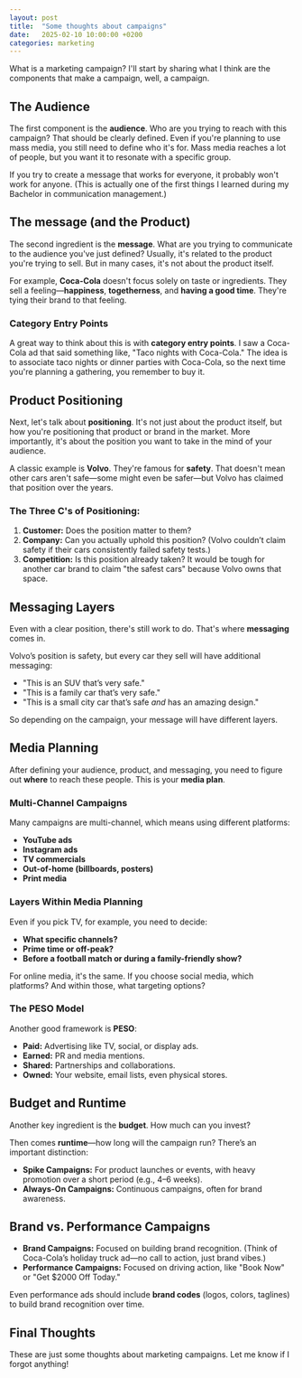 ```yaml
---
layout: post
title:  "Some thoughts about campaigns"
date:   2025-02-10 10:00:00 +0200
categories: marketing
---
```




What is a marketing campaign? I'll start by sharing what I think are the components that make a campaign, well, a campaign.

## The Audience

The first component is the **audience**. Who are you trying to reach with this campaign? That should be clearly defined. Even if you're planning to use mass media, you still need to define who it's for. Mass media reaches a lot of people, but you want it to resonate with a specific group.

If you try to create a message that works for everyone, it probably won't work for anyone. (This is actually one of the first things I learned during my Bachelor in communication management.)



## The message (and the Product)

The second ingredient is the **message**. What are you trying to communicate to the audience you've just defined? Usually, it's related to the product you're trying to sell. But in many cases, it's not about the product itself.

For example, **Coca-Cola** doesn't focus solely on taste or ingredients. They sell a feeling—**happiness**, **togetherness**, and **having a good time**. They're tying their brand to that feeling.

### Category Entry Points

A great way to think about this is with **category entry points**. I saw a Coca-Cola ad that said something like, "Taco nights with Coca-Cola." The idea is to associate taco nights or dinner parties with Coca-Cola, so the next time you're planning a gathering, you remember to buy it.

## Product Positioning

Next, let's talk about **positioning**. It's not just about the product itself, but how you're positioning that product or brand in the market. More importantly, it's about the position you want to take in the mind of your audience.

A classic example is **Volvo**. They're famous for **safety**. That doesn't mean other cars aren't safe—some might even be safer—but Volvo has claimed that position over the years.

### The Three C's of Positioning:

1. **Customer:** Does the position matter to them?
2. **Company:** Can you actually uphold this position? (Volvo couldn’t claim safety if their cars consistently failed safety tests.)
3. **Competition:** Is this position already taken? It would be tough for another car brand to claim "the safest cars" because Volvo owns that space.

## Messaging Layers

Even with a clear position, there's still work to do. That's where **messaging** comes in.

Volvo’s position is safety, but every car they sell will have additional messaging:

- "This is an SUV that’s very safe."
- "This is a family car that’s very safe."
- "This is a small city car that’s safe *and* has an amazing design."

So depending on the campaign, your message will have different layers.

## Media Planning

After defining your audience, product, and messaging, you need to figure out **where** to reach these people. This is your **media plan**.

### Multi-Channel Campaigns

Many campaigns are multi-channel, which means using different platforms:

- **YouTube ads**
- **Instagram ads**
- **TV commercials**
- **Out-of-home (billboards, posters)**
- **Print media**

### Layers Within Media Planning

Even if you pick TV, for example, you need to decide:

- **What specific channels?**
- **Prime time or off-peak?**
- **Before a football match or during a family-friendly show?**

For online media, it's the same. If you choose social media, which platforms? And within those, what targeting options?

### The PESO Model

Another good framework is **PESO**:

- **Paid:** Advertising like TV, social, or display ads.
- **Earned:** PR and media mentions.
- **Shared:** Partnerships and collaborations.
- **Owned:** Your website, email lists, even physical stores.

## Budget and Runtime

Another key ingredient is the **budget**. How much can you invest?

Then comes **runtime**—how long will the campaign run? There’s an important distinction:

- **Spike Campaigns:** For product launches or events, with heavy promotion over a short period (e.g., 4–6 weeks).
- **Always-On Campaigns:** Continuous campaigns, often for brand awareness.

## Brand vs. Performance Campaigns

- **Brand Campaigns:** Focused on building brand recognition. (Think of Coca-Cola’s holiday truck ad—no call to action, just brand vibes.)
- **Performance Campaigns:** Focused on driving action, like "Book Now" or "Get \$2000 Off Today."

Even performance ads should include **brand codes** (logos, colors, taglines) to build brand recognition over time.

## Final Thoughts

These are just some thoughts about marketing campaigns. Let me know if I forgot anything!

